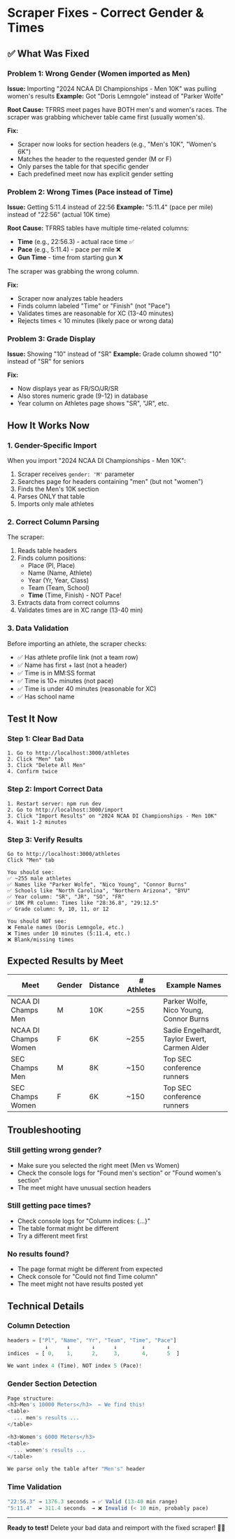 # Scraper Fixes - Correct Gender & Times

## ✅ What Was Fixed

### Problem 1: Wrong Gender (Women imported as Men)
**Issue:** Importing "2024 NCAA DI Championships - Men 10K" was pulling women's results
**Example:** Got "Doris Lemngole" instead of "Parker Wolfe"

**Root Cause:** TFRRS meet pages have BOTH men's and women's races. The scraper was grabbing whichever table came first (usually women's).

**Fix:**
- Scraper now looks for section headers (e.g., "Men's 10K", "Women's 6K")
- Matches the header to the requested gender (M or F)
- Only parses the table for that specific gender
- Each predefined meet now has explicit gender setting

### Problem 2: Wrong Times (Pace instead of Time)
**Issue:** Getting 5:11.4 instead of 22:56
**Example:** "5:11.4" (pace per mile) instead of "22:56" (actual 10K time)

**Root Cause:** TFRRS tables have multiple time-related columns:
- **Time** (e.g., 22:56.3) - actual race time ✅
- **Pace** (e.g., 5:11.4) - pace per mile ❌
- **Gun Time** - time from starting gun ❌

The scraper was grabbing the wrong column.

**Fix:**
- Scraper now analyzes table headers
- Finds column labeled "Time" or "Finish" (not "Pace")
- Validates times are reasonable for XC (13-40 minutes)
- Rejects times < 10 minutes (likely pace or wrong data)

### Problem 3: Grade Display
**Issue:** Showing "10" instead of "SR"
**Example:** Grade column showed "10" instead of "SR" for seniors

**Fix:**
- Now displays year as FR/SO/JR/SR
- Also stores numeric grade (9-12) in database
- Year column on Athletes page shows "SR", "JR", etc.

## How It Works Now

### 1. Gender-Specific Import

When you import "2024 NCAA DI Championships - Men 10K":
1. Scraper receives `gender: 'M'` parameter
2. Searches page for headers containing "men" (but not "women")
3. Finds the Men's 10K section
4. Parses ONLY that table
5. Imports only male athletes

### 2. Correct Column Parsing

The scraper:
1. Reads table headers
2. Finds column positions:
   - Place (Pl, Place)
   - Name (Name, Athlete)
   - Year (Yr, Year, Class)
   - Team (Team, School)
   - **Time** (Time, Finish) - NOT Pace!
3. Extracts data from correct columns
4. Validates times are in XC range (13-40 min)

### 3. Data Validation

Before importing an athlete, the scraper checks:
- ✅ Has athlete profile link (not a team row)
- ✅ Name has first + last (not a header)
- ✅ Time is in MM:SS format
- ✅ Time is 10+ minutes (not pace)
- ✅ Time is under 40 minutes (reasonable for XC)
- ✅ Has school name

## Test It Now

### Step 1: Clear Bad Data
```
1. Go to http://localhost:3000/athletes
2. Click "Men" tab
3. Click "Delete All Men"
4. Confirm twice
```

### Step 2: Import Correct Data
```
1. Restart server: npm run dev
2. Go to http://localhost:3000/import
3. Click "Import Results" on "2024 NCAA DI Championships - Men 10K"
4. Wait 1-2 minutes
```

### Step 3: Verify Results
```
Go to http://localhost:3000/athletes
Click "Men" tab

You should see:
✅ ~255 male athletes
✅ Names like "Parker Wolfe", "Nico Young", "Connor Burns"
✅ Schools like "North Carolina", "Northern Arizona", "BYU"
✅ Year column: "SR", "JR", "SO", "FR"
✅ 10K PR column: Times like "28:36.8", "29:12.5"
✅ Grade column: 9, 10, 11, or 12

You should NOT see:
❌ Female names (Doris Lemngole, etc.)
❌ Times under 10 minutes (5:11.4, etc.)
❌ Blank/missing times
```

## Expected Results by Meet

| Meet | Gender | Distance | # Athletes | Example Names |
|------|--------|----------|------------|---------------|
| NCAA DI Champs Men | M | 10K | ~255 | Parker Wolfe, Nico Young, Connor Burns |
| NCAA DI Champs Women | F | 6K | ~255 | Sadie Engelhardt, Taylor Ewert, Carmen Alder |
| SEC Champs Men | M | 8K | ~150 | Top SEC conference runners |
| SEC Champs Women | F | 6K | ~150 | Top SEC conference runners |

## Troubleshooting

### Still getting wrong gender?
- Make sure you selected the right meet (Men vs Women)
- Check the console logs for "Found men's section" or "Found women's section"
- The meet might have unusual section headers

### Still getting pace times?
- Check console logs for "Column indices: {...}"
- The table format might be different
- Try a different meet first

### No results found?
- The page format might be different from expected
- Check console for "Could not find Time column"
- The meet might not have results posted yet

## Technical Details

### Column Detection
```javascript
headers = ["Pl", "Name", "Yr", "Team", "Time", "Pace"]
            ↓      ↓       ↓      ↓        ↓       ↓
indices  = [ 0,    1,      2,     3,       4,      5  ]

We want index 4 (Time), NOT index 5 (Pace)!
```

### Gender Section Detection
```javascript
Page structure:
<h3>Men's 10000 Meters</h3>  ← We find this!
<table>
  ... men's results ...
</table>

<h3>Women's 6000 Meters</h3>
<table>
  ... women's results ...
</table>

We parse only the table after "Men's" header
```

### Time Validation
```javascript
"22:56.3" → 1376.3 seconds → ✅ Valid (13-40 min range)
"5:11.4"  → 311.4 seconds  → ❌ Invalid (< 10 min, probably pace)
```

---

**Ready to test!** Delete your bad data and reimport with the fixed scraper! 🏃‍♂️
